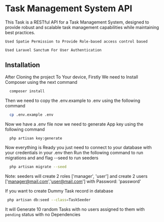 
# Task Management System API

This Task is a RESTful API for a Task Management System, designed to provide robust and scalable task management capabilities while maintaining best practices.

`Used Spatie Permission to Provide Role-based access control based`

`Used Laravel Sanctum For User Authentication`




## Installation

After Cloning the project To Your device,
Firstly We need to Install Composer using the next command

```bash
  composer install
```

Then we need to copy the .env.example to .env using the following command

```bash
  cp .env.example .env
```

Now we have a .env file now we need to generate App key using the following command

```bash
  php artisan key:generate
```

Now everything is Ready you just need to connect to your database with your credentials in your .env then Run the following command to run migrations and and flag --seed to run seeders

```bash
  php artisan migrate --seed
```

Note: seeders will create 2 roles ['manager', 'user'] and create 2 users ['manager@mail.com','user@mail.com'] with Password: 'password'

If you want to create Dummy Task record in database

```bash
 php artisan db:seed --class=TaskSeeder
```
It will Generate 10 random Tasks with no users assigned to them with `pending` status with no Dependencies
